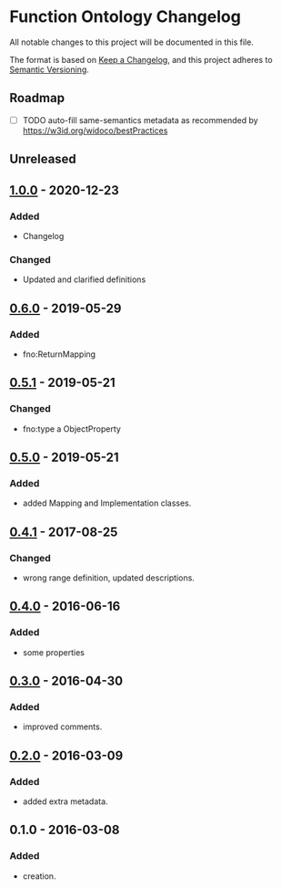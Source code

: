 # Function Ontology Changelog
All notable changes to this project will be documented in this file.

The format is based on [Keep a Changelog](https://keepachangelog.com/en/1.0.0/),
and this project adheres to [Semantic Versioning](https://semver.org/spec/v2.0.0.html).

## Roadmap

- [ ] TODO auto-fill same-semantics metadata as recommended by https://w3id.org/widoco/bestPractices

## Unreleased

## [1.0.0] - 2020-12-23

### Added

- Changelog

### Changed

- Updated and clarified definitions

## [0.6.0] - 2019-05-29

### Added
- fno:ReturnMapping

## [0.5.1] - 2019-05-21

### Changed
- fno:type a ObjectProperty

## [0.5.0] - 2019-05-21
### Added
- added Mapping and Implementation classes.

## [0.4.1] - 2017-08-25
### Changed
- wrong range definition, updated descriptions.

## [0.4.0] - 2016-06-16
### Added
- some properties

## [0.3.0] - 2016-04-30
### Added
- improved comments.

## [0.2.0] - 2016-03-09
### Added
- added extra metadata.

## 0.1.0 - 2016-03-08
### Added
- creation.

[1.0.0]: https://github.com/IDLabResearch/function-ontology/compare/v0.6.0...v1.0.0
[0.6.0]: https://github.com/IDLabResearch/function-ontology/compare/v0.5.1...v0.6.0
[0.5.1]: https://github.com/IDLabResearch/function-ontology/compare/v0.5.0...v0.5.1
[0.5.0]: https://github.com/IDLabResearch/function-ontology/compare/0.4.1...v0.5.0
[0.4.1]: https://github.com/IDLabResearch/function-ontology/compare/0.4...0.4.1
[0.4.0]: https://github.com/IDLabResearch/function-ontology/compare/0.3...0.4
[0.3.0]: https://github.com/IDLabResearch/function-ontology/compare/v0.2...0.3
[0.2.0]: https://github.com/IDLabResearch/function-ontology/compare/v0.1...v0.2
